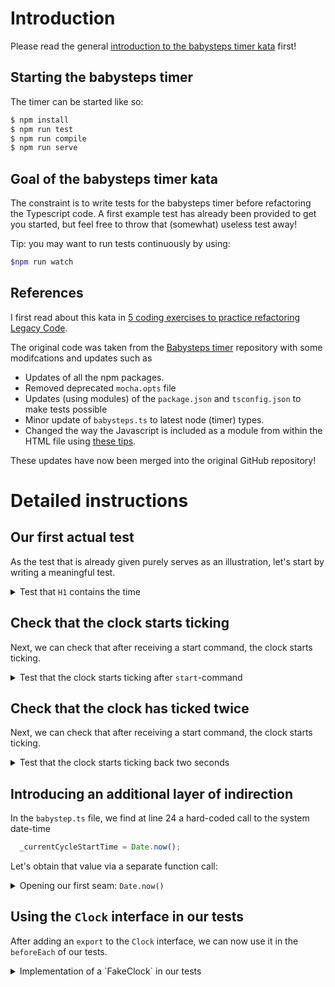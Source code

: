 # Introduction

Please read the general [introduction to the babysteps timer kata](../README.md) first!

## Starting the babysteps timer

The timer can be started like so:

```bash
$ npm install
$ npm run test
$ npm run compile
$ npm run serve
``` 

## Goal of the babysteps timer kata

The constraint is to write tests for the babysteps timer before refactoring
the Typescript code. A first example test has already been provided to get
you started, but feel free to throw that (somewhat) useless test away!

Tip: you may want to run tests continuously by using:

```bash
$npm run watch
```

## References

I first read about this kata in [5 coding exercises to practice refactoring Legacy Code](https://understandlegacycode.com/blog/5-coding-exercises-to-practice-refactoring-legacy-code/).

The original code was taken from the 
[Babysteps timer](https://github.com/dtanzer/babystepstimer) 
repository with some modifcations and updates such as

- Updates of all the npm packages.
- Removed deprecated `mocha.opts` file
- Updates (using modules) of the `package.json` and `tsconfig.json` to make tests possible
- Minor update of `babysteps.ts` to latest node (timer) types.
- Changed the way the Javascript is included as a module from within the HTML file using
  [these tips](https://stackoverflow.com/questions/69888029/how-to-call-a-function-declared-in-a-javascript-module-type-module-from-an-htm).

These updates have now been merged into the original GitHub repository!

# Detailed instructions

## Our first actual test

As the test that is already given purely serves as an illustration,
let's start by writing a meaningful test.

<details>
  <summary>Test that <code>H1</code> contains the time</summary>

  ```typescript
  it("h1 contains the time", function() {
    expect(document.querySelector("h1")?.innerHTML).to.equal("02:00")
  })
  ```
</details>

## Check that the clock starts ticking

Next, we can check that after receiving a start command, the clock starts ticking.

<details>
  <summary>Test that the clock starts ticking after <code>start</code>-command</summary>

  ```typescript
  it("time ticks back over time", async() => {
    command("start")
    await new Promise(resolve => setTimeout(resolve, 50))
    expect(document.querySelector("h1")?.innerHTML).to.equal("01:59")
    command("stop")
  })
  ```
</details>

## Check that the clock has ticked twice


Next, we can check that after receiving a start command, the clock starts ticking.

<details>
  <summary>Test that the clock starts ticking back two seconds</summary>

  ```typescript
  it("time ticks back over time", async() => {
    command("start")
    await new Promise(resolve => setTimeout(resolve, 1050))
    expect(document.querySelector("h1")?.innerHTML).to.equal("01:58")
    command("stop")
  })
  ```

  We may as well move the start and stop commands into a `beforeEach()`
  and `afterEach()`
  ```typescript
  beforeEach(() => {
    command("start")
  })

  afterEach(() => {
  command("stop")
  })
  ```
</details>

## Introducing an additional layer of indirection

In the `babystep.ts` file, we find at line 24 a hard-coded
call to the system date-time

```typescript
  _currentCycleStartTime = Date.now();
```

Let's obtain that value via a separate function call:

<details>
  <summary>Opening our first seam: <code>Date.now()</code></summary>

  ```typescript
  function currentTime() {
    return Date.now();
  }

  export function command(arg: string): void {
    // 
    // ...
    //

        _timerRunning = true;
        _currentCycleStartTime = currentTime();
  ```

  Next, let's generalize it to a class

  ```typescript
  function currentTime() {
    return new class {
      currentTime() {
       return Date.now();
      }
    }().currentTime()
  }
  ```

  This allows us to promote the anonymous inner class up to
  a named class called `RealClock`, and pass a new instance 
  of that `RealClock` as a default value of an additional 
  parameter to the `command()` function.

  This results in the following modifications (where an additional
  `Clock` interface has been introducted at the same time)

  ```typescript
  interface Clock {
    currentTime(): number
  }
  
  class RealClock implements Clock {
    currentTime() {
       return Date.now();
    }
  }

  export function command(arg: string, clock: RealClock = new RealClock()): void {
    //
    // ...
    //
  ```
  </details>

  ## Using the `Clock` interface in our tests

  After adding an `export` to the `Clock` interface, we can now use
  it in the `beforeEach` of our tests.

  <details>
  <summary>Implementation of a `FakeClock` in our tests</summary>

  Let's first start by defining a anonymous inner class:

  ```typescript
  beforeEach(() => {
    command("start", new class implements Clock {
      currentTime(): number {
        return Date.now()
      }
    })
  })
  ```

  This anonymous class can again be promoted to a named class

  ```typescript
  class FakeClock implements Clock {
    currentTime(): number {
        return Date.now()
    }
  }

  describe("A new babysteps timer", function() {  
    beforeEach(() => {
        command("start", new FakeClock())
    })

    // ...
  ```

  Next, when we extend our `FakeClock` with one additional method that we
  can use in our tests, we can set the time in our tests.
  ```typescript
  class FakeClock implements Clock {
    private nextTimeValue: number = 0

    currentTime(): number {
        return Date.now()
    }

    async nextCurrentTimeValueIs(nextTimeValue: number): Promise<void> {
        this.nextTimeValue = nextTimeValue * 1000
        await new Promise(resolve => setTimeout(resolve, this.nextTimeValue))
    }
  }
  ```

  With which our tests become

  ```typescript
  describe("A new babysteps timer", function() {
    let fakeClock: FakeClock

    beforeEach(() => {
        fakeClock = new FakeClock()
        command("start", fakeClock)
    })

    // ...

    it("time ticks back over time", async() => {
        await fakeClock.nextCurrentTimeValueIs(0.75)
        expect(document.querySelector("h1")?.innerHTML).to.equal("01:59")
    })

    it("time ticks back over longer time", async() => {
        await fakeClock.nextCurrentTimeValueIs(1.75)
        expect(document.querySelector("h1")?.innerHTML).to.equal("01:58")
    })
  })
  ```
</details>

